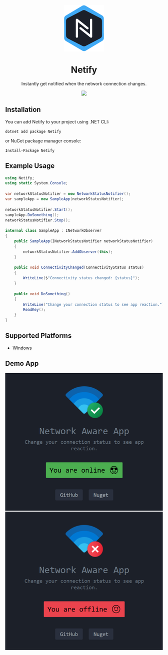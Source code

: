 <div align="center">
    <img src="docs/icon/Netify.png" alt="Netify icon" />
    <h1>Netify</h1>
    <p>Instantly get notified when the network connection changes.</p>
    <a href="https://www.nuget.org/packages/Netify/">
        <img src="https://img.shields.io/nuget/vpre/Netify.svg?label=Netify&style=flat-square" />
    </a>
</div>

## Installation

You can add Netify to your project using .NET CLI:

```
dotnet add package Netify
```

or NuGet package manager console:

```
Install-Package Netify
```

## Example Usage

```c#
using Netify;
using static System.Console;

var networkStatusNotifier = new NetworkStatusNotifier();
var sampleApp = new SampleApp(networkStatusNotifier);

networkStatusNotifier.Start();
sampleApp.DoSomething();
networkStatusNotifier.Stop();

internal class SampleApp : INetworkObserver
{
    public SampleApp(INetworkStatusNotifier networkStatusNotifier)
    {
        networkStatusNotifier.AddObserver(this);
    }

    public void ConnectivityChanged(ConnectivityStatus status)
    {
        WriteLine($"Connectivity status changed: {status}");
    }

    public void DoSomething()
    {
        WriteLine("Change your connection status to see app reaction.");
        ReadKey();
    }
}
```

## Supported Platforms

- Windows

## Demo App

<p align="center">
    <img src="docs/screenshots/connected.png" alt="Netify Demo App - Connected" />
    <img src="docs/screenshots/disconnected.png" alt="Netify Demo App - Disconnected" />
</p>
